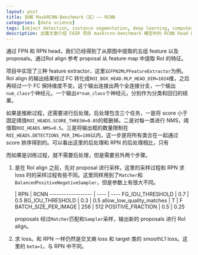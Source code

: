 ```yaml
---
layout: post
title: 拆解 MaskRCNN-Benchmark（五）—— RCNN
categories: [data science]
tags: [object detection, instance segmentation, deep learning, computer vision]
description: 这篇文章介绍 FAIR 项目 maskrcnn-benchmark 模型中的 RCNN head 部分。
---
```

通过 FPN 和 RPN head，我们已经得到了从原图中提取的五组 feature 以及 proposals。通过RoI align 参考 proposal 从 feature map 中提取 RoI 的特征。

项目中实现了三种 feature extractor，这里以```FPN2MLPFeatureExtractor```为例。RoI align 的输出结果经过 FC 转化成```ROI_BOX_HEAD.MLP_HEAD_DIM=1024```维，之后再经过一个 FC 保持维度不变。这个输出连接出两个全连接分支，一个输出```num_class```个神经元，一个输出```4*num_class```个神经元，分别作为分类和回归的结果。

如果是推断过程，还需要进行后处理。后处理包含三个任务，一是将 score 小于固定阈值```ROI_HEADS.SCORE_THRESH=0.05```的框删掉。二是对每一类进行 NMS，阈值取```ROI_HEADS.NMS=0.5```。三是将输出框的数量限制在```ROI_HEADS.DETECTIONS_PER_IMG=100```以内，这一步是将所有类合在一起通过 score 排序得到的。可以看出这里的后处理和 RPN 的后处理相比，只有 

而如果是训练过程，就不需要后处理，但是需要另外两个步骤。

1. 是在 RoI align 之前，先对 proposal 进行采样。这里的采样过程和 RPN 求 loss 时的采样过程有些不同。这里同样用到了```Matcher```和```BalancedPositiveNegativeSampler```，但是参数上有很大不同。

     | RPN  | RCNN
------------------ | ---- | ----
FG\_IOU\_THRESHOLD | 0.7  | 0.5
BG\_IOU\_THRESHOLD | 0.3  | 0.5
allow\_low\_quality\_matches | T | F
BATCH\_SIZE\_PER\_IMAGE | 256 | 512
POSITIVE\_FRACTION | 0.5 | 0.25

	proposals 经过```Matcher```匹配和```Sampler```采样，输出新的 proposals 进行 RoI align。
	
2. 求 loss。和 RPN 一样仍然是交叉熵 loss 和 target 类的 smoothL1 loss。这里的 ```beta=1```，与 RPN 中不同。